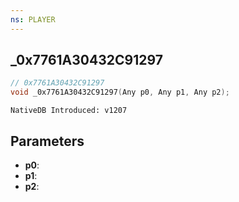 ```yaml
---
ns: PLAYER
---
```

## _0x7761A30432C91297

```c
// 0x7761A30432C91297
void _0x7761A30432C91297(Any p0, Any p1, Any p2);
```

```
NativeDB Introduced: v1207
```

## Parameters
* **p0**:
* **p1**:
* **p2**:
